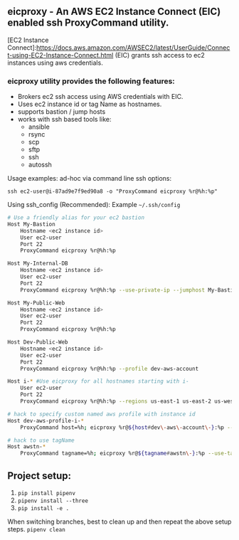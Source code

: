 ## eicproxy - An AWS EC2 Instance Connect (EIC) enabled ssh ProxyCommand utility.

[EC2 Instance Connect]:https://docs.aws.amazon.com/AWSEC2/latest/UserGuide/Connect-using-EC2-Instance-Connect.html (EIC) grants ssh access to ec2 instances using aws credentials.

### eicproxy utility provides the following features:
* Brokers ec2 ssh access using AWS credentials with EIC.
* Uses ec2 instance id or tag Name as hostnames.
* supports bastion / jump hosts
* works with ssh based tools like:
    * ansible
    * rsync
    * scp
    * sftp
    * ssh
    * autossh

Usage examples:
ad-hoc via command line ssh options:

`ssh ec2-user@i-87ad9e7f9ed90a8 -o "ProxyCommand eicproxy %r@%h:%p"`

Using ssh_config (Recommended):
Example `~/.ssh/config`

```bash
# Use a friendly alias for your ec2 bastion
Host My-Bastion
    Hostname <ec2 instance id>
    User ec2-user
    Port 22
    ProxyCommand eicproxy %r@%h:%p

Host My-Internal-DB
    Hostname <ec2 instance id>
    User ec2-user
    Port 22
    ProxyCommand eicproxy %r@%h:%p --use-private-ip --jumphost My-Bastion

Host My-Public-Web
    Hostname <ec2 instance id>
    User ec2-user
    Port 22
    ProxyCommand eicproxy %r@%h:%p

Host Dev-Public-Web
    Hostname <ec2 instance id>
    User ec2-user
    Port 22
    ProxyCommand eicproxy %r@%h:%p --profile dev-aws-account

Host i-* #Use eicproxy for all hostnames starting with i- 
    User ec2-user
    Port 22
    ProxyCommand eicproxy %r@%h:%p --regions us-east-1 us-east-2 us-west-1

# hack to specify custom named aws profile with instance id
Host dev-aws-profile-i-*
    ProxyCommand host=%h; eicproxy %r@${host#dev\-aws\-account\-}:%p --profile ${host%\-i*}

# hack to use tagName
Host awstn-*
    ProxyCommand tagname=%h; eicproxy %r@${tagname#awstn\-}:%p --use-tag-name
```


## Project setup:
1. `pip install pipenv`
2. `pipenv install --three`
3. `pip install -e .`

When switching branches, best to clean up and then repeat the above setup steps.
`pipenv clean`